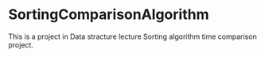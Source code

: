 # SortingComparisonAlgorithm
This is a project in Data stracture lecture
Sorting algorithm time comparison project.
